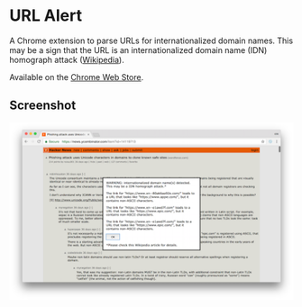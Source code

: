 # URL Alert

A Chrome extension to parse URLs for internationalized domain names.
This may be a sign that the URL is an internationalized domain name (IDN) homograph attack ([Wikipedia](https://en.wikipedia.org/wiki/IDN_homograph_attack)).

Available on the [Chrome Web Store](https://chrome.google.com/webstore/detail/url-alert/pflncfgmhaeckfmdgogffkbjkkogjgkh).


## Screenshot

![](/images/screenshot-url-alert.png?raw=true)











